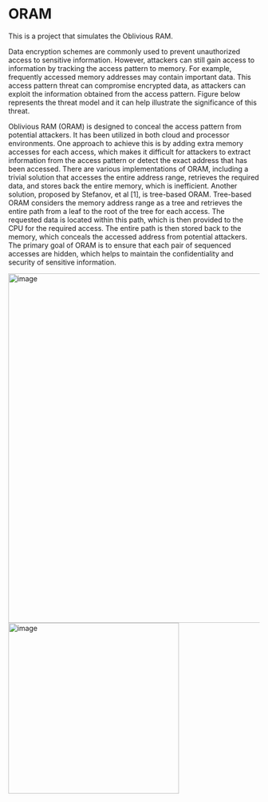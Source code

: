# ORAM
This is a project that simulates the Oblivious RAM.

Data encryption schemes are commonly used to prevent unauthorized access to sensitive information. However, attackers can still gain access to information by tracking the access pattern to memory. For example, frequently accessed memory addresses may contain important data. This access pattern threat can compromise encrypted data, as attackers can exploit the information obtained from the access pattern. Figure below represents the threat model and it can help illustrate the significance of this threat.

Oblivious RAM (ORAM) is designed to conceal the access pattern from potential attackers. It has been utilized in both cloud and processor environments. One approach to achieve this is by adding extra memory accesses for each access, which makes it difficult for attackers to extract information from the access pattern or detect the exact address that has been accessed. There are various implementations of ORAM, including a trivial solution that accesses the entire address range, retrieves the required data, and stores back the entire memory, which is inefficient. Another solution, proposed by Stefanov, et al [1], is tree-based ORAM. 
Tree-based ORAM considers the memory address range as a tree and retrieves the entire path from a leaf to the root of the tree for each access. The requested data is located within this path, which is then provided to the CPU for the required access. The entire path is then stored back to the memory, which conceals the accessed address from potential attackers. The primary goal of ORAM is to ensure that each pair of sequenced accesses are hidden, which helps to maintain the confidentiality and security of sensitive information.

<img width="700" alt="image" src="https://github.com/BelalJahannia/ORAM/assets/46157467/35ff224f-1407-4ac5-82f4-ac80dae3ad10">

<img width="342" alt="image" src="https://github.com/BelalJahannia/ORAM/assets/46157467/fcf373cf-e8fd-4b0c-b77f-dfd32ecabc08">
